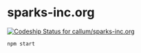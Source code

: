 # sparks-inc.org

[ ![Codeship Status for callum/sparks-inc.org](https://codeship.com/projects/636f4760-e445-0132-2cdb-16773c71d38d/status?branch=production)](https://codeship.com/projects/81818)

```
npm start
```
